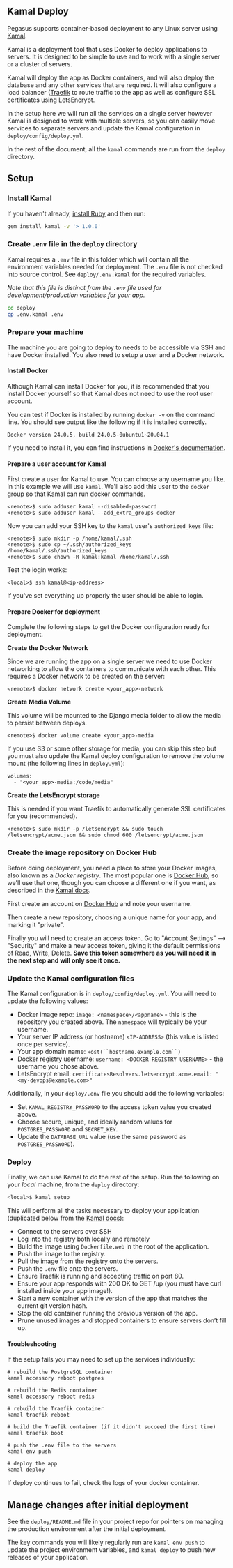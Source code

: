 ## Kamal Deploy

Pegasus supports container-based deployment to any Linux server using [Kamal](https://kamal-deploy.org/).

Kamal is a deployment tool that uses Docker to deploy applications to servers. It is designed to be simple to use
and to work with a single server or a cluster of servers.

Kamal will deploy the app as Docker containers, and will also deploy the database and any other services that are
required. It will also configure a load balancer ([Traefik](https://traefik.io/) to route traffic to the app
as well as configure SSL certificates using LetsEncrypt.

In the setup here we will run all the services on a single server however Kamal is designed to work with multiple servers,
so you can easily move services to separate servers and update the Kamal configuration in `deploy/config/deploy.yml`.

In the rest of the document, all the `kamal` commands are run from the `deploy` directory.

## Setup

### Install Kamal

If you haven't already, [install Ruby](https://www.ruby-lang.org/en/documentation/installation/) and then run:

```bash
gem install kamal -v '> 1.0.0'
```

### Create `.env` file in the `deploy` directory

Kamal requires a `.env` file in this folder which will contain all the environment variables needed for deployment.
The `.env` file is not checked into source control. See `deploy/.env.kamal` for the required variables.

*Note that this file is distinct from the `.env` file used for development/production variables for your app.*

```bash
cd deploy
cp .env.kamal .env
```

### Prepare your machine

The machine you are going to deploy to needs to be accessible via SSH and have Docker installed.
You also need to setup a user and a Docker network.

#### Install Docker

Although Kamal can install Docker for you, it is recommended that you install Docker yourself
so that Kamal does not need to use the root user account.

You can test if Docker is installed by running `docker -v` on the command line. You should see output like
the following if it is installed correctly.

```
Docker version 24.0.5, build 24.0.5-0ubuntu1~20.04.1
```

If you need to install it, you can find instructions in [Docker's documentation](https://docs.docker.com/engine/install/).

#### Prepare a user account for Kamal

First create a user for Kamal to use.
You can choose any username you like. In this example we will use `kamal`.
We'll also add this user to the `docker` group so that Kamal can run docker commands.

```shell
<remote>$ sudo adduser kamal --disabled-password
<remote>$ sudo adduser kamal --add_extra_groups docker
```

Now you can add your SSH key to the `kamal` user's `authorized_keys` file:

```shell
<remote>$ sudo mkdir -p /home/kamal/.ssh
<remote>$ sudo cp ~/.ssh/authorized_keys /home/kamal/.ssh/authorized_keys
<remote>$ sudo chown -R kamal:kamal /home/kamal/.ssh
```

Test the login works:

```shell
<local>$ ssh kamal@<ip-address>
```

If you've set everything up properly the user should be able to login.

#### Prepare Docker for deployment

Complete the following steps to get the Docker configuration ready for deployment. 

**Create the Docker Network**

Since we are running the app on a single server we need to use Docker networking to allow the containers to communicate
with each other. This requires a Docker network to be created on the server:

```shell
<remote>$ docker network create <your_app>-network
```

**Create Media Volume**

This volume will be mounted to the Django media folder to allow the media to persist between deploys.

```shell
<remote>$ docker volume create <your_app>-media
```

If you use S3 or some other storage for media, you can skip this step but you must also update the Kamal
deploy configuration to remove the volume mount (the following lines in `deploy.yml`):

```
volumes:
  - "<your_app>-media:/code/media"
```

**Create the LetsEncrypt storage**

This is needed if you want Traefik to automatically generate SSL certificates for you (recommended).

```shell
<remote>$ sudo mkdir -p /letsencrypt && sudo touch /letsencrypt/acme.json && sudo chmod 600 /letsencrypt/acme.json
```

### Create the image repository on Docker Hub

Before doing deployment, you need a place to store your Docker images, also known as a *Docker registry*.
The most popular one is [Docker Hub](https://hub.docker.com/), so we'll use that one, though
you can choose a different one if you want, as described in the [Kamal docs](https://kamal-deploy.org/docs/configuration).

First create an account on [Docker Hub](https://hub.docker.com/) and note your username.

Then create a new repository, choosing a unique name for your app, and marking it "private".

Finally you will need to create an access token. Go to "Account Settings" --> "Security" and make a new access token,
giving it the default permissions of Read, Write, Delete.
**Save this token somewhere as you will need it in the next step and will only see it once.**

### Update the Kamal configuration files

The Kamal configuration is in `deploy/config/deploy.yml`.
You will need to update the following values:

* Docker image repo: `image: <namespace>/<appname>` - this is the repository you created above.
  The `namespace` will typically be your username.
* Your server IP address (or hostname) `<IP-ADDRESS>` (this value is listed once per service).
* Your app domain name: `Host(``hostname.example.com``)`
* Docker registry username: `username: <DOCKER REGISTRY USERNAME>` - the username you chose above.
* LetsEncrypt email: `certificatesResolvers.letsencrypt.acme.email: "<my-devops@example.com>"`

Additionally, in your `deploy/.env` file you should add the following variables:

* Set `KAMAL_REGISTRY_PASSWORD` to the access token value you created above.
* Choose secure, unique, and ideally random values for `POSTGRES_PASSWORD` and `SECRET_KEY`.
* Update the `DATABASE_URL` value (use the same password as `POSTGRES_PASSWORD`).

### Deploy

Finally, we can use Kamal to do the rest of the setup. Run the following on your *local* machine,
from the `deploy` directory:

```bash
<local>$ kamal setup
```
 
This will perform all the tasks necessary to deploy your application
(duplicated below from the [Kamal docs](https://kamal-deploy.org/docs/installation)):
 
* Connect to the servers over SSH
* Log into the registry both locally and remotely
* Build the image using `Dockerfile.web` in the root of the application.
* Push the image to the registry.
* Pull the image from the registry onto the servers.
* Push the `.env` file onto the servers.
* Ensure Traefik is running and accepting traffic on port 80.
* Ensure your app responds with 200 OK to GET /up (you must have curl installed inside your app image!).
* Start a new container with the version of the app that matches the current git version hash.
* Stop the old container running the previous version of the app.
* Prune unused images and stopped containers to ensure servers don’t fill up. 
 
#### Troubleshooting

If the setup fails you may need to set up the services individually:

```shell
# rebuild the PostgreSQL container
kamal accessory reboot postgres

# rebuild the Redis container
kamal accessory reboot redis

# rebuild the Traefik container
kamal traefik reboot

# build the Traefik container (if it didn't succeed the first time)
kamal traefik boot

# push the .env file to the servers
kamal env push

# deploy the app
kamal deploy
```

If deploy continues to fail, check the logs of your docker container.

## Manage changes after initial deployment

See the `deploy/README.md` file in your project repo for pointers on managing the production environment after
the initial deployment.

The key commands you will likely regularly run are `kamal env push` to update the project environment variables,
and `kamal deploy` to push new releases of your application.
